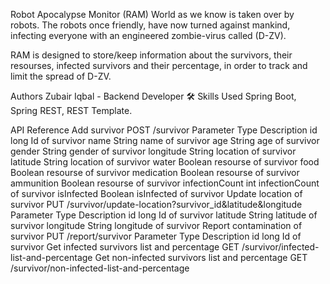 Robot Apocalypse Monitor (RAM)
World as we know is taken over by robots. The robots once friendly, have now turned against mankind, infecting everyone with an engineered zombie-virus called (D-ZV).

RAM is designed to store/keep information about the survivors, their resourses, infected survivors and their percentage, in order to track and limit the spread of D-ZV.

Authors
Zubair Iqbal - Backend Developer
🛠 Skills Used
Spring Boot, Spring REST, REST Template.

API Reference
Add survivor
  POST /survivor
Parameter	Type	Description
id	long	Id of survivor
name	String	name of survivor
age	String	age of survivor
gender	String	gender of survivor
longitude	String	location of survivor
latitude	String	location of survivor
water	Boolean	resourse of survivor
food	Boolean	resourse of survivor
medication	Boolean	resourse of survivor
ammunition	Boolean	resourse of survivor
infectionCount	int	infectionCount of survivor
isInfected	Boolean	isInfected of survivor
Update location of survivor
  PUT /survivor/update-location?survivor_id&latitude&longitude
Parameter	Type	Description
id	long	Id of survivor
latitude	String	latitude of survivor
longitude	String	longitude of survivor
Report contamination of survivor
  PUT /report/survivor
Parameter	Type	Description
id	long	Id of survivor
Get infected survivors list and percentage
   GET /survivor/infected-list-and-percentage
Get non-infected survivors list and percentage
   GET /survivor/non-infected-list-and-percentage
